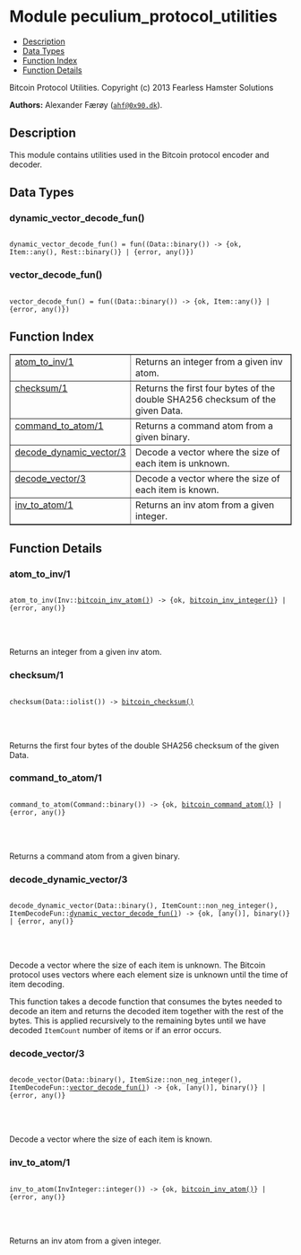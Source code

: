 

# Module peculium_protocol_utilities #
* [Description](#description)
* [Data Types](#types)
* [Function Index](#index)
* [Function Details](#functions)


Bitcoin Protocol Utilities.
Copyright (c)  2013 Fearless Hamster Solutions

__Authors:__ Alexander Færøy ([`ahf@0x90.dk`](mailto:ahf@0x90.dk)).
<a name="description"></a>

## Description ##
   This module contains utilities used in the Bitcoin protocol encoder and
decoder.
<a name="types"></a>

## Data Types ##




### <a name="type-dynamic_vector_decode_fun">dynamic_vector_decode_fun()</a> ###



<pre><code>
dynamic_vector_decode_fun() = fun((Data::binary()) -&gt; {ok, Item::any(), Rest::binary()} | {error, any()})
</code></pre>





### <a name="type-vector_decode_fun">vector_decode_fun()</a> ###



<pre><code>
vector_decode_fun() = fun((Data::binary()) -&gt; {ok, Item::any()} | {error, any()})
</code></pre>


<a name="index"></a>

## Function Index ##


<table width="100%" border="1" cellspacing="0" cellpadding="2" summary="function index"><tr><td valign="top"><a href="#atom_to_inv-1">atom_to_inv/1</a></td><td>Returns an integer from a given inv atom.</td></tr><tr><td valign="top"><a href="#checksum-1">checksum/1</a></td><td>Returns the first four bytes of the double SHA256 checksum of the given Data.</td></tr><tr><td valign="top"><a href="#command_to_atom-1">command_to_atom/1</a></td><td>Returns a command atom from a given binary.</td></tr><tr><td valign="top"><a href="#decode_dynamic_vector-3">decode_dynamic_vector/3</a></td><td>Decode a vector where the size of each item is unknown.</td></tr><tr><td valign="top"><a href="#decode_vector-3">decode_vector/3</a></td><td>Decode a vector where the size of each item is known.</td></tr><tr><td valign="top"><a href="#inv_to_atom-1">inv_to_atom/1</a></td><td>Returns an inv atom from a given integer.</td></tr></table>


<a name="functions"></a>

## Function Details ##

<a name="atom_to_inv-1"></a>

### atom_to_inv/1 ###


<pre><code>
atom_to_inv(Inv::<a href="#type-bitcoin_inv_atom">bitcoin_inv_atom()</a>) -&gt; {ok, <a href="#type-bitcoin_inv_integer">bitcoin_inv_integer()</a>} | {error, any()}
</code></pre>

<br></br>


Returns an integer from a given inv atom.
<a name="checksum-1"></a>

### checksum/1 ###


<pre><code>
checksum(Data::iolist()) -&gt; <a href="#type-bitcoin_checksum">bitcoin_checksum()</a>
</code></pre>

<br></br>


Returns the first four bytes of the double SHA256 checksum of the given Data.
<a name="command_to_atom-1"></a>

### command_to_atom/1 ###


<pre><code>
command_to_atom(Command::binary()) -&gt; {ok, <a href="#type-bitcoin_command_atom">bitcoin_command_atom()</a>} | {error, any()}
</code></pre>

<br></br>


Returns a command atom from a given binary.
<a name="decode_dynamic_vector-3"></a>

### decode_dynamic_vector/3 ###


<pre><code>
decode_dynamic_vector(Data::binary(), ItemCount::non_neg_integer(), ItemDecodeFun::<a href="#type-dynamic_vector_decode_fun">dynamic_vector_decode_fun()</a>) -&gt; {ok, [any()], binary()} | {error, any()}
</code></pre>

<br></br>



Decode a vector where the size of each item is unknown.
The Bitcoin protocol uses vectors where each element size is unknown until
the time of item decoding.


This function takes a decode function that consumes the bytes needed to
decode an item and returns the decoded item together with the rest of the
bytes. This is applied recursively to the remaining bytes until we have
decoded `ItemCount` number of items or if an error occurs.
<a name="decode_vector-3"></a>

### decode_vector/3 ###


<pre><code>
decode_vector(Data::binary(), ItemSize::non_neg_integer(), ItemDecodeFun::<a href="#type-vector_decode_fun">vector_decode_fun()</a>) -&gt; {ok, [any()], binary()} | {error, any()}
</code></pre>

<br></br>


Decode a vector where the size of each item is known.
<a name="inv_to_atom-1"></a>

### inv_to_atom/1 ###


<pre><code>
inv_to_atom(InvInteger::integer()) -&gt; {ok, <a href="#type-bitcoin_inv_atom">bitcoin_inv_atom()</a>} | {error, any()}
</code></pre>

<br></br>


Returns an inv atom from a given integer.
